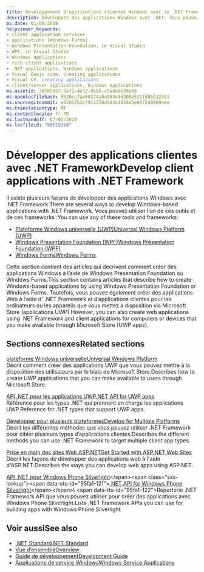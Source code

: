 ```yaml
---
title: Développement d’applications clientes Windows avec le .NET Framework
description: Développez des applications Windows avec .NET. Vous pouvez utiliser plateforme Windows universelle (UWP), Windows Presentation Foundation (WPF) ou Windows Forms.
ms.date: 01/09/2018
helpviewer_keywords:
- client application services
- applications [Windows Forms]
- Windows Presentation Foundation, in Visual Studio
- WPF, in Visual Studio
- Windows applications
- rich client applications
- .NET applications, Windows applications
- Visual Basic code, creating applications
- Visual C#, creating applications
- client/server applications, Windows applications
ms.assetid: 2dfb50b7-5af2-4e12-9bbb-c5ade0e39a68
ms.openlocfilehash: 5920ecfae60274a8a504e4d300e531fd8b512901
ms.sourcegitcommit: e02d17b2cf9c1258dadda4810a5e6072a0089aee
ms.translationtype: MT
ms.contentlocale: fr-FR
ms.lasthandoff: 07/01/2020
ms.locfileid: "85619388"
---
```

# <a name="develop-client-applications-with-net-framework"></a><span data-ttu-id="95fa1-104">Développer des applications clientes avec .NET Framework</span><span class="sxs-lookup"><span data-stu-id="95fa1-104">Develop client applications with .NET Framework</span></span>

<span data-ttu-id="95fa1-105">Il existe plusieurs façons de développer des applications Windows avec .NET Framework.</span><span class="sxs-lookup"><span data-stu-id="95fa1-105">There are several ways to develop Windows-based applications with .NET Framework.</span></span> <span data-ttu-id="95fa1-106">Vous pouvez utiliser l’un de ces outils et de ces frameworks :</span><span class="sxs-lookup"><span data-stu-id="95fa1-106">You can use any of these tools and frameworks:</span></span>

- [<span data-ttu-id="95fa1-107">Plateforme Windows universelle (UWP)</span><span class="sxs-lookup"><span data-stu-id="95fa1-107">Universal Windows Platform (UWP)</span></span>](/windows/uwp/)
- [<span data-ttu-id="95fa1-108">Windows Presentation Foundation (WPF)</span><span class="sxs-lookup"><span data-stu-id="95fa1-108">Windows Presentation Foundation (WPF)</span></span>](./wpf/index.md)
- [<span data-ttu-id="95fa1-109">Windows Forms</span><span class="sxs-lookup"><span data-stu-id="95fa1-109">Windows Forms</span></span>](./winforms/index.md)

<span data-ttu-id="95fa1-110">Cette section contient des articles qui décrivent comment créer des applications Windows à l’aide de Windows Presentation Foundation ou Windows Forms.</span><span class="sxs-lookup"><span data-stu-id="95fa1-110">This section contains articles that describe how to create Windows-based applications by using Windows Presentation Foundation or Windows Forms.</span></span> <span data-ttu-id="95fa1-111">Toutefois, vous pouvez également créer des applications Web à l’aide d' .NET Framework et d’applications clientes pour les ordinateurs ou les appareils que vous mettez à disposition via Microsoft Store (applications UWP).</span><span class="sxs-lookup"><span data-stu-id="95fa1-111">However, you can also create web applications using .NET Framework and client applications for computers or devices that you make available through Microsoft Store (UWP apps).</span></span>

## <a name="related-sections"></a><span data-ttu-id="95fa1-112">Sections connexes</span><span class="sxs-lookup"><span data-stu-id="95fa1-112">Related sections</span></span>

<span data-ttu-id="95fa1-113">[plateforme Windows universelle](/windows/uwp/)</span><span class="sxs-lookup"><span data-stu-id="95fa1-113">[Universal Windows Platform](/windows/uwp/)</span></span>\
<span data-ttu-id="95fa1-114">Décrit comment créer des applications UWP que vous pouvez mettre à la disposition des utilisateurs par le biais de Microsoft Store.</span><span class="sxs-lookup"><span data-stu-id="95fa1-114">Describes how to create UWP applications that you can make available to users through Microsoft Store.</span></span>

<span data-ttu-id="95fa1-115">[API .NET pour les applications UWP](/dotnet/api/index?view=dotnet-uwp-10.0)</span><span class="sxs-lookup"><span data-stu-id="95fa1-115">[.NET API for UWP apps](/dotnet/api/index?view=dotnet-uwp-10.0)</span></span>\
<span data-ttu-id="95fa1-116">Référence pour les types .NET qui prennent en charge les applications UWP.</span><span class="sxs-lookup"><span data-stu-id="95fa1-116">Reference for .NET types that support UWP apps.</span></span>
  
<span data-ttu-id="95fa1-117">[Développer pour plusieurs plateformes](../standard/cross-platform/index.md)</span><span class="sxs-lookup"><span data-stu-id="95fa1-117">[Develop for Multiple Platforms](../standard/cross-platform/index.md)</span></span>\
<span data-ttu-id="95fa1-118">Décrit les différentes méthodes que vous pouvez utiliser .NET Framework pour cibler plusieurs types d’applications clientes.</span><span class="sxs-lookup"><span data-stu-id="95fa1-118">Describes the different methods you can use .NET Framework to target multiple client app types.</span></span>

<span data-ttu-id="95fa1-119">[Prise en main des sites Web ASP.NET](https://dotnet.microsoft.com/apps/aspnet/web-apps)</span><span class="sxs-lookup"><span data-stu-id="95fa1-119">[Get Started with ASP.NET Web Sites](https://dotnet.microsoft.com/apps/aspnet/web-apps)</span></span>\
<span data-ttu-id="95fa1-120">Décrit les façons de développer des applications web à l'aide d'ASP.NET.</span><span class="sxs-lookup"><span data-stu-id="95fa1-120">Describes the ways you can develop web apps using ASP.NET.</span></span>

<span data-ttu-id="95fa1-121">[API .NET pour Windows Phone Silverlight](https://docs.microsoft.com/previous-versions/windows/apps/jj207211\(v=vs.105\))</span><span class="sxs-lookup"><span data-stu-id="95fa1-121">[.NET API for Windows Phone Silverlight](https://docs.microsoft.com/previous-versions/windows/apps/jj207211\(v=vs.105\))</span></span>\
<span data-ttu-id="95fa1-122">Répertorie .NET Framework API que vous pouvez utiliser pour créer des applications avec Windows Phone Silverlight.</span><span class="sxs-lookup"><span data-stu-id="95fa1-122">Lists .NET Framework APIs you can use for building apps with Windows Phone Silverlight.</span></span>

## <a name="see-also"></a><span data-ttu-id="95fa1-123">Voir aussi</span><span class="sxs-lookup"><span data-stu-id="95fa1-123">See also</span></span>

- [<span data-ttu-id="95fa1-124">.NET Standard</span><span class="sxs-lookup"><span data-stu-id="95fa1-124">.NET Standard</span></span>](../standard/net-standard.md)
- [<span data-ttu-id="95fa1-125">Vue d’ensemble</span><span class="sxs-lookup"><span data-stu-id="95fa1-125">Overview</span></span>](./get-started/overview.md)
- [<span data-ttu-id="95fa1-126">Guide de développement</span><span class="sxs-lookup"><span data-stu-id="95fa1-126">Development Guide</span></span>](./development-guide.md)
- [<span data-ttu-id="95fa1-127">Applications de service Windows</span><span class="sxs-lookup"><span data-stu-id="95fa1-127">Windows Service Applications</span></span>](./windows-services/index.md)
